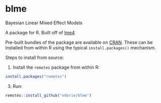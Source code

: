 blme
====

Bayesian Linear Mixed Effect Models

A package for R. Built off of [lme4](https://cran.r-project.org/package=lme4)

Pre-built bundles of the package are available on [CRAN](https://cran.r-project.org/package=blme). These can be installed from within R using the typical `install.packages()` mechanism.

Steps to install from source:

1. Install the `remotes` package from within R:

```R
install.packages("remotes")
```

3. Run:

```R
remotes::install_github("vdorie/blme")
```
